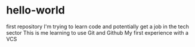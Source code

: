 # hello-world
first repository
I'm trying to learn code and potentially get a job in the tech sector
This is me learning to use Git and Github
My first experience with a VCS
